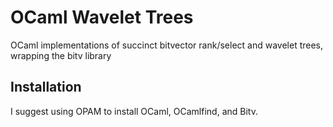 # OCaml Wavelet Trees
OCaml implementations of succinct bitvector rank/select and wavelet trees, wrapping the bitv library

## Installation
I suggest using OPAM to install OCaml, OCamlfind, and Bitv.